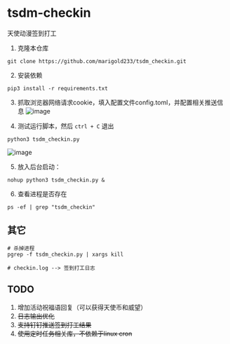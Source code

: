 # tsdm-checkin
天使动漫签到打工
1. 克隆本仓库
```shell
git clone https://github.com/marigold233/tsdm_checkin.git
```

2. 安装依赖
```shell
pip3 install -r requirements.txt
```

3. 抓取浏览器网络请求cookie，填入配置文件config.toml，并配置相关推送信息
![image](https://user-images.githubusercontent.com/62014410/155866120-d9dc424c-6472-45f5-b1e4-61d35ba4cd18.png)

4. 测试运行脚本，然后 `ctrl + C` 退出  
```shell
python3 tsdm_checkin.py
```
![image](https://user-images.githubusercontent.com/62014410/161245123-694a72ef-2c1f-449e-b8eb-06b39525a03b.png)

5. 放入后台启动：
```shell
nohup python3 tsdm_checkin.py &
```

6. 查看进程是否存在
```shell
ps -ef | grep "tsdm_checkin"
```

## 其它
```shell
# 杀掉进程
pgrep -f tsdm_checkin.py | xargs kill

# checkin.log --> 签到打工日志
```

## TODO
1. 增加活动祝福语回复（可以获得天使币和威望）  
2. ~~日志输出优化~~  
3. ~~支持钉钉推送签到打工结果~~  
4. ~~使用定时任务相关库，不依赖于linux cron~~    
